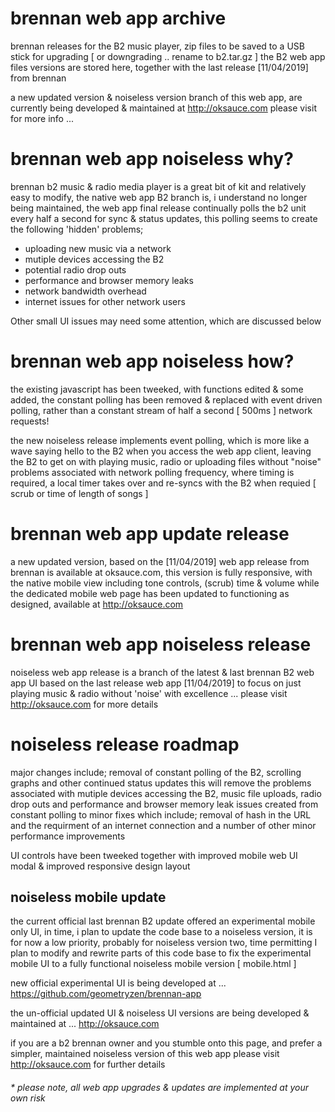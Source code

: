 # brennan web app archive

brennan releases for the B2 music player, zip files to be saved to a USB stick for upgrading [ or downgrading .. rename to b2.tar.gz ] the B2 web app files versions are stored here, together with the last release [11/04/2019] from brennan

a new updated version & noiseless version branch of this web app, are currently being developed & maintained at http://oksauce.com please visit for more info ...  

# brennan web app noiseless why?

brennan b2 music & radio media player is a great bit of kit and relatively easy to modify, the native web app B2 branch is, i understand no longer being maintained, the web app final release continually polls the b2 unit every half a second for sync & status updates, this polling seems to create the following 'hidden' problems;

-  uploading new music via a network
-  mutiple devices accessing the B2
-  potential radio drop outs
-  performance and browser memory leaks
-  network bandwidth overhead
-  internet issues for other network users

Other small UI issues may need some attention, which are discussed below

# brennan web app noiseless how?

the existing javascript has been tweeked, with functions edited & some added, the constant polling has been removed & replaced with event driven polling, rather than a constant stream of half a second [ 500ms ] network requests!

the new noiseless release implements event polling, which is more like a wave saying hello to the B2 when you access the web app client, leaving the B2 to get on with playing music, radio or uploading files without "noise" problems associated with network polling frequency, where timing is required, a local timer takes over and re-syncs with the B2 when requied [ scrub or time of length of songs ]

# brennan web app update release

a new updated version, based on the [11/04/2019] web app release from brennan is available at oksauce.com, this version is fully responsive, with the native mobile view including tone controls, (scrub) time & volume while the dedicated mobile web page has been updated to functioning as designed, available at http://oksauce.com

# brennan web app noiseless release

noiseless web app release is a branch of the latest & last brennan B2 web app UI based on the last release web app [11/04/2019] to focus on just playing music & radio without 'noise' with excellence ... please visit http://oksauce.com for more details

# noiseless release roadmap

major changes include; removal of constant polling of the B2, scrolling graphs and other continued status updates this will remove the problems associated with mutiple devices accessing the B2, music file uploads, radio drop outs and performance and browser memory leak issues created from constant polling to minor fixes which include; removal of hash in the URL and the requirment of an internet connection and a number of other minor performance improvements

UI controls have been tweeked together with improved mobile web UI modal & improved responsive design layout 

## noiseless mobile update

the current official last brennan B2 update offered an experimental mobile only UI, in time, i plan to update the code base to a noiseless version, it is for now a low priority, probably for noiseless version two, time permitting I plan to modify and rewrite parts of this code base to fix the experimental mobile UI to a fully functional noiseless mobile version [ mobile.html ]
 
new official experimental UI is being developed at ... https://github.com/geometryzen/brennan-app 

the un-official updated UI & noiseless UI versions are being developed & maintained at ... http://oksauce.com

if you are a b2 brennan owner and you stumble onto this page, and prefer a simpler, maintained noiseless version of this web app please visit http://oksauce.com for further details

###### * please note, all web app upgrades & updates are implemented at your own risk
